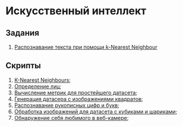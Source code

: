 # Искусственный интеллект

## Задания

1. [Распознавание текста при помощи k-Nearest Neighbour](knn_ocr/)

## Скрипты

1. [K-Nearest Neighbours](knn_cv/);
2. [Определение лиц](cascades/);
3. [Вычисление метрик для простейшего датасета](metrics/);
4. [Генерация датасера с изображениями квадратов](generating_squares/);
5. [Распознавание рукописных цифр и букв](ml_cnn/);
6. [Обработка изображений для датасета с кубиками и шариками](cubes_spheres/);
7. [Обнаружение себя любимого в веб-камере](detecting_me/);
